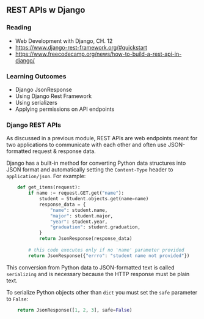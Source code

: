 ## REST APIs w Django

### Reading

- Web Development with Django, CH. 12
- https://www.django-rest-framework.org/#quickstart
- https://www.freecodecamp.org/news/how-to-build-a-rest-api-in-django/

### Learning Outcomes

- Django JsonResponse
- Using Django Rest Framework
- Using serializers
- Applying permissions on API endpoints

### Django REST APIs

As discussed in a previous module, REST APIs are web endpoints meant for two applications to communicate with each other and often use JSON-formatted request & response data.

Django has a built-in method for converting Python data structures into JSON format and automatically setting the `Content-Type` header to `application/json`. For example:

```python
    def get_items(request):
        if name := request.GET.get("name"):
            student = Student.objects.get(name=name)
            response_data = {
                "name": student.name,
                "major": student.major,
                "year": student.year,
                "graduation": student.graduation,
            }
            return JsonResponse(response_data)
        
        # this code executes only if no 'name' parameter provided
        return JsonResponse({"errro": "student name not provided"})
```
This conversion from Python data to JSON-formatted text is called `serializing` and is necessary because the HTTP response must be plain text.

To serialize Python objects other than `dict` you must set the `safe` parameter to `False`:

```python
    return JsonResponse([1, 2, 3], safe=False)
```
